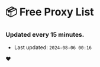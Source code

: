 # :package: Free Proxy List
### Updated every 15 minutes.

- Last updated: `2024-08-06 00:16`

:heart:
